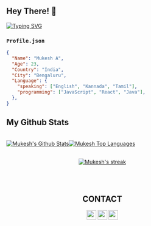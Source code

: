 <!-- ### Hi there 👋 -->

  <h2>Hey There! 👋</h2>

  <!-- SVG Typing Animation  -->
[![Typing SVG](https://readme-typing-svg.herokuapp.com?font=Fira+Code&size=22&pause=1000&width=435&lines=This+is++Mukesh+%F0%9F%98%BC)](https://git.io/typing-svg)


### `Profile.json`
```json
{
  "Name": "Mukesh A",
  "Age": 23,
  "Country": "India",
  "City": "Bengaluru",
  "Language": {
    "speaking": ["English", "Kannada", "Tamil"],
    "programming": ["JavaScript", "React", "Java"],
  },
}
```
  
 ## My Github Stats
  <br/>
    <a href="#"><img alt="Mukesh's Github Stats" src="https://github-readme-stats.vercel.app/api?username=Mukesh-A&show_icons=true&count_private=true&theme=react&hide_border=true&bg_color=0D1117" /></a><a href="#"><img alt="Mukesh Top Languages" src="https://github-readme-stats.vercel.app/api/top-langs/?username=Mukesh-A&langs_count=8&count_private=true&layout=compact&theme=react&hide_border=true&bg_color=0D1117" /></a>
  <br/>  


<br/>
  <p align="center">
    <a href="#">
        <img title="🔥 Get streak stats for your profile at git.io/streak-stats" alt="Mukesh's streak" src="https://github-readme-streak-stats.herokuapp.com?user=Mukesh-A&theme=highcontrast&date_format=j%20M%5B%20Y%5D&ring=DD2727"/>
    </a>
  </p>
<br/>
<br/> 

<h2 align="center">CONTACT</h2>
<p align="center"><a href="https://twitter.com/0xmukesha"><img src="https://img.shields.io/badge/twitter-%231DA1F2.svg?&style=for-the-badge&logo=twitter&logoColor=white" height=25></a> <a href="https://www.linkedin.com/in/mukesh-a/"><img src="https://img.shields.io/badge/linkedin-%230077B5.svg?&style=for-the-badge&logo=linkedin&logoColor=white" height=25></a> <a href="https://mukesh--portfolio.vercel.app/"><img src="https://img.shields.io/badge/Website-%231DA1F2.svg?&style=for-the-badge&logo=wodrpress&logoColor=white" height=25></a></p>
<br/>
<br/>
<!-- https://mukesh-portfolio.netlify.app/ -->
